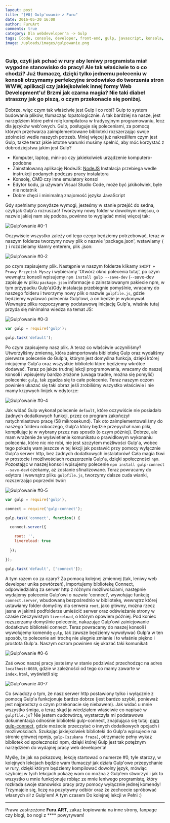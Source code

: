 ```yaml
---
layout: post
title: "[#0] Gulp'owanie z Furu"
date: 2016-05-20 16:00
author: FuruArt
comments: true
category: Dla webdeveloper'a -> Gulp
tags: [code, console, developer, front-end, gulp, javascript, konsola, node, npm, pipes]
image: /uploads/images/gulpowanie.png
---
```

### Gulp, czyli jak pchać w rury aby leniwy programista miał wygodne stanowisko do pracy! Ale tak właściwie to o co chodzi? Już tłumaczę, dzięki tylko jednemu poleceniu w konsoli otrzymamy perfekcyjne środowisko do tworzenia stron WWW, aplikacji czy jakiejkolwiek innej formy Web Development'u! Brzmi jak czarna magia? Nie taki diabeł straszny jak go piszą, o czym przekonacie się poniżej.
<!--more-->

Dobrze, więc czym tak właściwie jest Gulp i co robi? Gulp to system budowania plików, tłumacząc łopatologicznie. A tak bardziej na nasze, jest narzędziem które pełni rolę kompilatora w tradycyjnym programowaniu, lecz dla języków web'owych. Gulp, posługuje się poleceniami, za pomocą których przetwarza zaimplementowane biblioteki rozszerzając swoje zdolności wedle naszych potrzeb. Mniej więcej już nakreśliłem czym jest Gulp, także teraz jakie istotne warunki musimy spełnić, aby móc korzystać z dobrodziejstwa jakim jest Gulp?

* Komputer, laptop, mini-pc czy jakiekolwiek urządzenie komputero-podobne
* Zainstalowaną aplikację NodeJS: [NodeJS](https://nodejs.org/en) Instalacja przebiega wedle instrukcji podanych podczas pracy instalatora
* Konsolę, CMD czy inne emulatory konsol
* Edytor kodu, ja używam Visual Studio Code, może być jakikolwiek, byle nie notatnik
* Dobre chęci i minimalną znajomość języka JavaScript

Gdy spełniamy powyższe wymogi, jesteśmy w stanie przejść do sedna, czyli jak Gulp'a rozruszać! Tworzymy nowy folder w dowolnym miejscu, o nazwie jakiej nam się podoba, powinno to wyglądać mniej więcej tak:


![Gulp'owanie #0-1](https://scontent.fwaw3-1.fna.fbcdn.net/v/t1.0-9/13254207_1095100180549709_7017570604691708785_n.png?oh=23ee4ede9b6a1d957c17e6ca541f3618&amp;oe=57CBDDEB)

Oczywiście wszystko zależy od tego czego będziemy potrzebować, teraz w naszym folderze tworzymy nowy plik o nazwie 'package.json', wstawiamy 
``
{ }
``
i rozdzielamy klamry enterem, plik .json:

![Gulp'owanie #0-2](https://scontent.fwaw3-1.fna.fbcdn.net/v/t1.0-9/13265998_1095101533882907_8600345414029257017_n.png?oh=08dfa6c4a500e19e3a2473731b33ad29&amp;oe=5799E1E4)

po czym zapisujemy plik. Następnie w naszym folderze klikamy `SHIFT + Prawy Przycisk Myszy` i wybieramy 'Otwórz okno polecenia tutaj', po czym wewnątrz konsoli wpisujemy `npm install gulp --save-dev` (--save-dev zapisuje w pliku `package.json` informacje o zainstalowanym pakiecie npm, w tym przypadku Gulp'a)Gdy instalacja przebiegnie pomyślnie, wracamy do naszego folderu i tworzymy nowy plik o nazwie `gulpfile.js`, gdzie będziemy wydawać polecenia Gulp'owi, a on będzie je wykonywał. Wewnątrz pliku rozpoczynamy podstawową inicjację Gulp'a, właśnie tutaj przyda się minimalna wiedza na temat JS:

![Gulp'owanie #0-3](https://scontent.fwaw3-1.fna.fbcdn.net/v/t1.0-9/13237759_1095101817216212_1693573295641913201_n.png?oh=5c8a4b324fc391c7552c22d41b26a1fb&amp;oe=57D7C3C6)

```javascript
var gulp = require('gulp');

gulp.task('default');
```

Po czym zapisujemy nasz plik. A teraz co właściwie uczyniliśmy? Utworzyliśmy zmienną, która zaimportowała bibliotekę Gulp oraz wydaliśmy pierwsze polecenie do Gulp'a, którym jest domyślna funkcja, dzięki której inicjujemy Gulp'a oraz wszystkie biblioteki które będziemy wkrótce dodawać. Teraz po jakże trudnej lekcji programowania, wracamy do naszej konsoli i wpisujemy bardzo złożone (uwaga trudne, można się pomylić) polecenie: `gulp`, tak zgadza się to całe polecenie. Teraz naszym oczom powinien ukazać się taki obraz jeśli zrobiliśmy wszystko właściwie i nie mamy krzywych linijek w edytorze:

![Gulp'owanie #0-4](https://scontent.fwaw3-1.fna.fbcdn.net/v/t1.0-9/13221467_1095102290549498_6352568800704621852_n.png?oh=86a814ad6abcda84660c809380d83399&amp;oe=57CA563B)

Jak widać Gulp wykonał polecenie `default`, które oczywiście nie posiadało żadnych dodatkowych funkcji, przez co program zakończył natychmiastowo pracę (58 mikrosekund). Tak oto zaimplementowaliśmy do naszego folderu roboczego, Gulp'a który będzie przepychał nam pliki, kompilując je w wybrany przez nas sposób (o czym później). Dobrze, ale mam wrażenie że wyświetlenie komunikatu o prawidłowym wykonaniu polecenia, które nic nie robi, nie jest szczytem możliwości Gulp'a, wobec tego pokażę wam jeszcze w tej lekcji jak postawić przy pomocy wyłącznie Gulp'a serwer http, bez żadnych dodatkowych instalatorów! Cała magia tkwi w prostocie i możliwościach rozszerzenia Gulp'a, dzięki społeczności `npm`. Pozostając w naszej konsoli wpisujemy polecenie `npm install gulp-connect --save-dev`i czekamy, aż zostanie sfinalizowane. Teraz powracamy do edytora i wewnątrz pliku `gulpfile.js`, tworzymy dalsze cuda wianki, rozszerzając poprzedni twór:

![Gulp'owanie #0-5](https://scontent.fwaw3-1.fna.fbcdn.net/v/t1.0-9/13226950_1095102517216142_1196267638897465579_n.png?oh=a0a1917f6dd2677ad4afb31c6a0037b3&amp;oe=57CA7DCA)

```javascript
var gulp = require('gulp'),

connect = require('gulp-connect');

gulp.task('connect', function() {

  connect.server({

    root: '',
    livereload: true
    
  });

});

gulp.task('default', ['connect']);
```

A tym razem co za czary? Za pomocą kolejnej zmiennej (tak, leniwy web developer unika powtórzeń), importujemy bibliotekę Connect, odpowiedzialną za serwer http z różnymi możliwościami, następnie wydajemy polecenie Gulp'owi o nazwie 'connect', wywołując funkcję `connect.server`, wbudowaną bezpośrednio w bibliotekę, wewnątrz której ustawiamy folder domyślny dla serwera `root`, jako główny, można rzecz jasna w jakimś podfolderze umieścić serwer oraz odświeżanie strony w czasie rzeczywistym `livereload`, o którym opowiem później. Pod koniec rozszerzamy domyślnie polecenie, nakazując Gulp'owi zainicjowanie dodatkowo biblioteki connect. Teraz powracamy do naszej konsoli i wywołujemy komendę `gulp`, tak zawsze będziemy wywoływać Gulp'a w ten sposób, to polecenie ani trochę nie ulegnie zmianie i to właśnie piękno i prostota Gulp'a. Naszym oczom powinien się ukazać taki komunikat:


![Gulp'owanie #0-6](https://scontent.fwaw3-1.fna.fbcdn.net/v/t1.0-9/13260189_1095103173882743_6505485002938883474_n.png?oh=84761ced96f72ea8001c6af0a37816ad&amp;oe=57DBB806)

Zaś owoc naszej pracy jesteśmy w stanie podziwiać przechodząc na adres `localhost:8080`, gdzie w zależności od tego co mamy zawarte w `index.html`, wyświetli się:

![Gulp'owanie #0-7](https://scontent.fwaw3-1.fna.fbcdn.net/v/t1.0-9/13267839_1095103427216051_6199125224400548081_n.png?oh=98f6dabb5df296d2bcbb46af40fb9d55&amp;oe=57DDF4E0)

Co świadczy o tym, że nasz serwer http postawiony tylko i wyłącznie z pomocą Gulp'a funkcjonuje bardzo dobrze (jest bardzo szybki, ponieważ jest najprostszy o czym przekonacie się niebawem). Jak widać u mnie wszystko śmiga, a teraz skąd ja wiedziałem właściwie co napisać w `gulpfile.js`? Nie jestem cudotwórcą, wystarczyła mi podstawowa dokumentacja odnośnie biblioteki gulp-connect, znajdująca się tutaj: [npm gulp-connect](https://www.npmjs.com/package/gulp-connect), gdzie możecie przeczytać o innych dodatkowych opcjach i możliwościach. Szukając jakiejkolwiek biblioteki do Gulp'a wpisujecie na stronie głównej npmjs, `gulp-[szukana fraza]`, otrzymacie pełny wykaz bibliotek od społeczności npm, dzięki której Gulp jest tak potężnym narzędziem do wydajnej pracy web developer'a!

Myślę, że jak na pokazową, lekcję startować o numerze #0, tyle starczy, w kolejnych lekcjach będzie wam tłumaczył jak działa Gulp'owe przepychanie w rury, dzięki którym będziemy kompilować dowolny język, mówiąc szybciej w tych lekcjach pokażę wam co można z Gulp'em stworzyć i jak to wszystko u mnie funkcjonuje robiąc ze mnie leniwego programistę, który rozkłada swoje stanowisko pracy przy pomocy wyłącznie jednej komendy! Trzymajcie się, liczę na pozytywny odbiór oraz że zechcecie spróbować własnych sił z Gulp'em! A tym czasem Do kolejnej lekcji w Pełni :)

---

Prawa zastrzeżone **Furu.ART**, zakaz kopiowania na inne strony, fanpage czy blogi, bo nogi z **** powyrywam!
